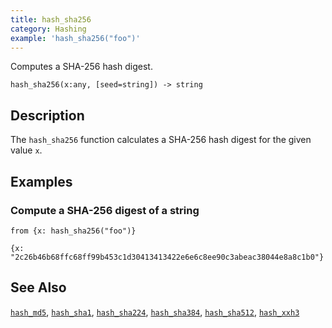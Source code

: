 ```yaml
---
title: hash_sha256
category: Hashing
example: 'hash_sha256("foo")'
---
```


Computes a SHA-256 hash digest.

```tql
hash_sha256(x:any, [seed=string]) -> string
```

## Description

The `hash_sha256` function calculates a SHA-256 hash digest for the given value
`x`.

## Examples

### Compute a SHA-256 digest of a string

```tql
from {x: hash_sha256("foo")}
```

```tql
{x: "2c26b46b68ffc68ff99b453c1d30413413422e6e6c8ee90c3abeac38044e8a8c1b0"}
```

## See Also

[`hash_md5`](/reference/functions/hash_md5),
[`hash_sha1`](/reference/functions/hash_sha1),
[`hash_sha224`](/reference/functions/hash_sha224),
[`hash_sha384`](/reference/functions/hash_sha384),
[`hash_sha512`](/reference/functions/hash_sha512),
[`hash_xxh3`](/reference/functions/hash_xxh3)
